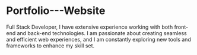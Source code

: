 # Portfolio---Website
Full Stack Developer, I have extensive experience working with both front-end and back-end technologies. I am passionate about creating seamless and efficient web experiences, and I am constantly exploring new tools and frameworks to enhance my skill set.


